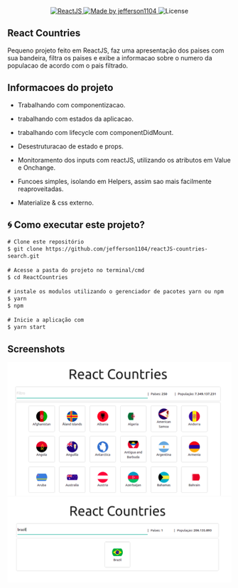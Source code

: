 <p align="center">
  <a href="https://reactjs.org/">
    <img alt="ReactJS" src="https://img.shields.io/static/v1?color=blue&label=React&message=JS&?style=plastic&logo=React">
  </a>

  <a href="https://www.linkedin.com/in/jeffersonsjunior/">
    <img alt="Made by jefferson1104" src="https://img.shields.io/badge/made%20by-jefferson1104-blue">
  </a>

  <img alt="License" src="https://img.shields.io/badge/license-MIT-brightgreen?color=blue">
</p>


## React Countries
Pequeno projeto feito em ReactJS, faz uma apresentação dos paises com sua bandeira, filtra os paises e exibe a informacao sobre o numero da populacao de acordo com o pais filtrado.

## Informacoes do projeto
- Trabalhando com componentizacao.

- trabalhando com estados da aplicacao.

- trabalhando com lifecycle com componentDidMount.

- Desestruturacao de estado e props.

- Monitoramento dos inputs com reactJS, utilizando os atributos em Value e Onchange.

- Funcoes simples, isolando em Helpers, assim sao mais facilmente reaproveitadas.

- Materialize & css externo.


## :cyclone: Como executar este projeto?
```
# Clone este repositório
$ git clone https://github.com/jefferson1104/reactJS-countries-search.git

# Acesse a pasta do projeto no terminal/cmd
$ cd ReactCountries

# instale os modulos utilizando o gerenciador de pacotes yarn ou npm
$ yarn 
$ npm

# Inicie a aplicação com 
$ yarn start
```

## Screenshots
<img alt="react country" src="./public/screenshots/screenshot-01.png">
<img alt="react country" src="./public/screenshots/screenshot-02.png">